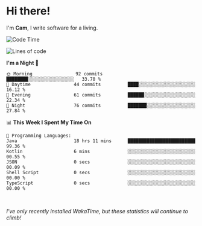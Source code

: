 # Hi there!
I'm **Cam**, I write software for a living.

<!--START_SECTION:waka-->
![Code Time](http://img.shields.io/badge/Code%20Time-188%20hrs%2035%20mins-blue)

![Lines of code](https://img.shields.io/badge/From%20Hello%20World%20I%27ve%20Written-51.7%20thousand%20lines%20of%20code-blue)

**I'm a Night 🦉** 

```text
🌞 Morning                92 commits          ████████░░░░░░░░░░░░░░░░░   33.70 % 
🌆 Daytime                44 commits          ████░░░░░░░░░░░░░░░░░░░░░   16.12 % 
🌃 Evening                61 commits          ██████░░░░░░░░░░░░░░░░░░░   22.34 % 
🌙 Night                  76 commits          ███████░░░░░░░░░░░░░░░░░░   27.84 % 
```


📊 **This Week I Spent My Time On** 

```text
💬 Programming Languages: 
Java                     18 hrs 11 mins      █████████████████████████   99.36 % 
Kotlin                   6 mins              ░░░░░░░░░░░░░░░░░░░░░░░░░   00.55 % 
JSON                     0 secs              ░░░░░░░░░░░░░░░░░░░░░░░░░   00.09 % 
Shell Script             0 secs              ░░░░░░░░░░░░░░░░░░░░░░░░░   00.00 % 
TypeScript               0 secs              ░░░░░░░░░░░░░░░░░░░░░░░░░   00.00 % 
```


<!--END_SECTION:waka-->

<br>

_I've only recently installed WakaTime, but these statistics will continue to climb!_
